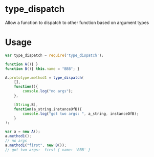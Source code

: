 # type_dispatch

Allow a function to dispatch to other function based on argument types

# Usage 

```javascript
var type_dispatch = require('type_dispatch');

function A(){ }
function B(){ this.name = "BBB"; }

A.prototype.method1 = type_dispatch( 
	[],
	function(){
		console.log("no args");
	},

	[String,B],
	function(a_string,instanceOfB){
		console.log("got two args: ", a_string, instanceOfB);
	}
);

var a = new A();
a.method1();
// no args
a.method1("first", new B());
// got two args:  first { name: 'BBB' }

```
